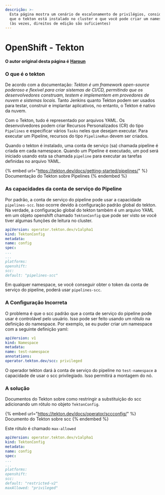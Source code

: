 ```yaml
---
descrição: >-
  Esta página mostra um cenário de escalonamento de privilégios, considerando
  que o tekton está instalado no cluster e que você pode criar um namespace
  (às vezes, direitos de edição são suficientes)
---
```


# OpenShift - Tekton

**O autor original desta página é** [**Haroun**](https://www.linkedin.com/in/haroun-al-mounayar-571830211)

### O que é o tekton

De acordo com a documentação: _Tekton é um framework open-source poderoso e flexível para criar sistemas de CI/CD, permitindo que os desenvolvedores construam, testem e implementem em provedores de nuvem e sistemas locais._ Tanto Jenkins quanto Tekton podem ser usados para testar, construir e implantar aplicativos, no entanto, o Tekton é nativo da nuvem.&#x20;

Com o Tekton, tudo é representado por arquivos YAML. Os desenvolvedores podem criar Recursos Personalizados (CR) do tipo `Pipelines` e especificar vários `Tasks` neles que desejam executar. Para executar um Pipeline, recursos do tipo `PipelineRun` devem ser criados.

Quando o tekton é instalado, uma conta de serviço (sa) chamada pipeline é criada em cada namespace. Quando um Pipeline é executado, um pod será iniciado usando esta sa chamada `pipeline` para executar as tarefas definidas no arquivo YAML.

{% embed url="https://tekton.dev/docs/getting-started/pipelines/" %}
Documentação do Tekton sobre Pipelines
{% endembed %}

### As capacidades da conta de serviço do Pipeline

Por padrão, a conta de serviço do pipeline pode usar a capacidade `pipelines-scc`. Isso ocorre devido à configuração padrão global do tekton. Na verdade, a configuração global do tekton também é um arquivo YAML em um objeto openshift chamado `TektonConfig` que pode ser visto se você tiver algumas funções de leitura no cluster.
```yaml
apiVersion: operator.tekton.dev/v1alpha1
kind: TektonConfig
metadata:
name: config
spec:
...
...
platforms:
openshift:
scc:
default: "pipelines-scc"
```
Em qualquer namespace, se você conseguir obter o token da conta de serviço do pipeline, poderá usar `pipelines-scc`.

### A Configuração Incorreta

O problema é que o scc padrão que a conta de serviço do pipeline pode usar é controlável pelo usuário. Isso pode ser feito usando um rótulo na definição do namespace. Por exemplo, se eu puder criar um namespace com a seguinte definição yaml:
```yaml
apiVersion: v1
kind: Namespace
metadata:
name: test-namespace
annotations:
operator.tekton.dev/scc: privileged
```
O operador tekton dará à conta de serviço do pipeline no `test-namespace` a capacidade de usar o scc privilegiado. Isso permitirá a montagem do nó.

### A solução

Documentos do Tekton sobre como restringir a substituição do scc adicionando um rótulo no objeto `TektonConfig`.

{% embed url="https://tekton.dev/docs/operator/sccconfig/" %}
Documento do Tekton sobre scc
{% endembed %}

Este rótulo é chamado `max-allowed`
```yaml
apiVersion: operator.tekton.dev/v1alpha1
kind: TektonConfig
metadata:
name: config
spec:
...
...
platforms:
openshift:
scc:
default: "restricted-v2"
maxAllowed: "privileged"
```

